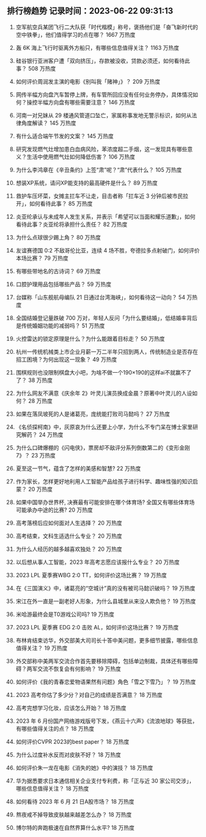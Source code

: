 
## 排行榜趋势 记录时间：2023-06-22 09:31:13
  
  1. 空军航空兵某团飞行二大队获「时代楷模」称号，褒扬他们是「奋飞新时代的空中铁拳」，他们值得学习的点在哪？ 1667 万热度
    
  2. 轰 6K 海上飞行时驱离外方船只，有哪些信息值得关注？ 1163 万热度
    
  3. 硅谷银行亚洲客户遭「双向挤压」，存款被没收，贷款必须还，如何看待此事？ 508 万热度
    
  4. 如何评价周润发主演的电影《别叫我「赌神」》？ 209 万热度
    
  5. 网传半幅方向盘汽车暂停上牌，有车管所回应没有任何业务停办，具体情况如何？操控半幅方向盘有哪些需要注意？ 146 万热度
    
  6. 河南一对兄妹从 29 楼通风管道口坠亡，家属称事发地无警示标识，如何从法律角度解读？ 145 万热度
    
  7. 有什么适合端午节发的文案？ 145 万热度
    
  8. 研究发现燃气灶增加患白血病风险，苯浓度超二手烟，这一发现具有哪些意义？生活中使用燃气灶如何降低伤害？ 106 万热度
    
  9. 为什么李鸿章在《辛丑条约》上签“肃”呢？“肃”代表什么？ 105 万热度
    
  10. 想装XP系统，请问XP能支持的最高硬件是什么？ 89 万热度
    
  11. 救护车压坏菜，女摊主拦车不让走，目击者称「拦车近 3 分钟后被市民拉开」，如何看待此事？ 85 万热度
    
  12. 炎亚纶承认与未成年人发生关系，并表示「希望可以当面和耀乐道歉」，如何看待此事？炎亚纶将承担什么责任？ 82 万热度
    
  13. 为什么点球很少踢上角？ 80 万热度
    
  14. 友谊赛德国 0:2 不敌哥伦比亚，连续 4 场不胜，夸德拉多点射破门，如何评价本场比赛？ 79 万热度
    
  15. 有哪些带地名的古诗词？ 69 万热度
    
  16. 口腔护理用品包括哪些产品？ 59 万热度
    
  17. 台媒称「山东舰航母编队 21 日通过台湾海峡」，如何看待这一动向？ 54 万热度
    
  18. 全国结婚登记量跌破 700 万对，年轻人反问「为什么要结婚」，低结婚率背后是传统婚姻功能的减弱吗？ 51 万热度
    
  19. 火控雷达的锁定原理是什么？为什么能跟着目标走？ 50 万热度
    
  20. 杭州一传统机械类上市企业月薪一万二半年只招到两人，传统制造业是否存在招工困境？为何出现这一现象？ 49 万热度
    
  21. 围棋规则也没限制棋盘大小吧，为啥不做一个190×190的这样ai不就赢不了了？ 38 万热度
    
  22. 为什么网友不满意《庆余年 2》叶灵儿演员换成金晨？原著中叶灵儿的人设如何？ 28 万热度
    
  23. 如果在落凤坡死的人是诸葛亮，庞统能打败司马懿吗？ 27 万热度
    
  24. 《名侦探柯南》中，灰原哀为什么还要上小学，为什么不专门呆在博士家里研究解药？ 24 万热度
    
  25. 为什么口碑爆棚的《闪电侠》，票房却不敌评分系列倒数第二的《变形金刚 7》？ 23 万热度
    
  26. 夏至这一节气，蕴含了怎样的美感和智慧? 22 万热度
    
  27. 作为家长，怎样更好地利用人工智能产品给孩子进行科学、趣味性强的知识启蒙？ 20 万热度
    
  28. 如果中国举办世界杯, 决赛最有可能安排在哪个体育场? 全国又有哪些体育场可能承办中途的比赛? 20 万热度
    
  29. 高考落榜后应如何面对人生选择？ 20 万热度
    
  30. 高考结束，文科生适选什么专业？ 20 万热度
    
  31. 为什么人经历的越多越喜欢独处？ 20 万热度
    
  32. 以后想从事人工智能，2023 年高考志愿应该报什么专业？ 20 万热度
    
  33. 2023 LPL 夏季赛WBG 2:0 TT，如何评价这场比赛？ 19 万热度
    
  34. 在《三国演义》中，诸葛亮的“空城计”真的没有被司马懿识破吗？ 19 万热度
    
  35. 宋江在外一直是一副老好人形象，为什么县城里从来没人欺负他？ 19 万热度
    
  36. 米哈游最终会是T0游戏公司吗? 19 万热度
    
  37. 2023 LPL 夏季赛 EDG 2:0 击败 AL，如何评价这场比赛？ 19 万热度
    
  38. 布林肯结束访华，外交部美大司司长十答中美问题，更多细节披露，哪些信息值得关注？ 19 万热度
    
  39. 外交部称中美两军交流合作首先要移除障碍，包括单边制裁，具体还有哪些障碍？两军交流不恢复会有何影响？ 19 万热度
    
  40. 如何评价《我的青春恋爱物语果然有问题》角色「雪之下雪乃」？ 19 万热度
    
  41. 2023 高考你估了多少分？对自己的成绩是否满意？ 18 万热度
    
  42. 高考完想学习化妆，应该怎么开始？ 18 万热度
    
  43. 2023 年 6 月份国产网络游戏版号下发，《燕云十六声》《流浪地球》等获批，有哪些值得关注的点？ 18 万热度
    
  44. 如何评价CVPR 2023的best paper？ 18 万热度
    
  45. 为什么过度补水反而对皮肤不好？ 18 万热度
    
  46. 如何评价朱一龙在电影《消失的她》中的演技？ 18 万热度
    
  47. 华为据悉要求日本通信相关企业支付专利费，称「正与近 30 家公司交涉」，哪些信息值得关注？ 18 万热度
    
  48. 如何看待 2023 年 6 月 21 日A股市场？ 18 万热度
    
  49. 熬夜戒不掉导致皮肤越来越差怎么办？ 18 万热度
    
  50. 博尔特的奔跑极速在自然界算什么水平? 18 万热度
    